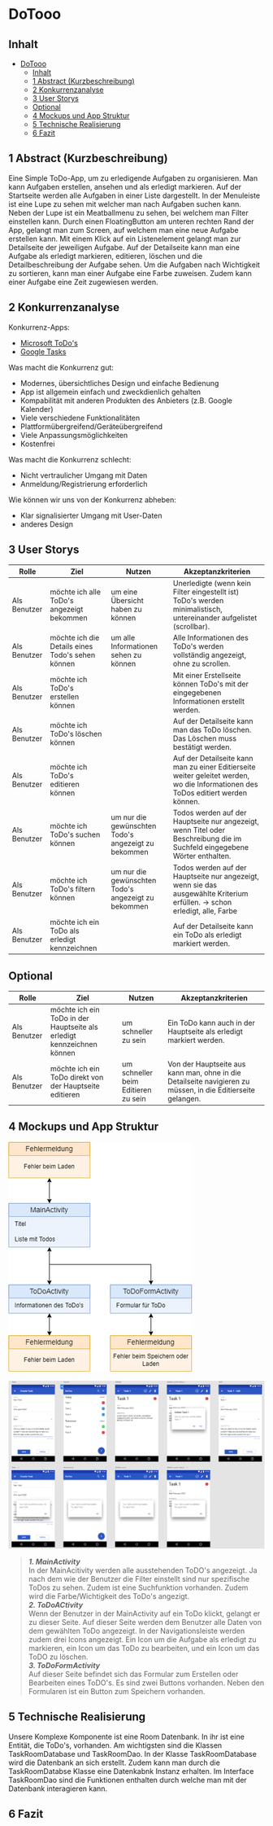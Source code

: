 # DoTooo

## Inhalt

- [DoTooo](#dotooo)
  - [Inhalt](#inhalt)
  - [1 Abstract (Kurzbeschreibung)](#1-abstract-kurzbeschreibung)
  - [2 Konkurrenzanalyse](#2-konkurrenzanalyse)
  - [3 User Storys](#3-user-storys)
  - [Optional](#optional)
  - [4 Mockups und App Struktur](#4-mockups-und-app-struktur)
  - [5 Technische Realisierung](#5-technische-realisierung)
  - [6 Fazit](#6-fazit)

## 1 Abstract (Kurzbeschreibung)

Eine Simple ToDo-App, um zu erledigende Aufgaben zu organisieren. Man kann Aufgaben erstellen, ansehen und als erledigt
markieren. Auf der Startseite werden alle Aufgaben in einer Liste dargestellt. In der Menuleiste ist eine Lupe zu sehen
mit welcher man nach Aufgaben suchen kann. Neben der Lupe ist ein Meatballmenu zu sehen, bei welchem man Filter
einstellen kann. Durch einen FloatingButton am unteren rechten Rand der App, gelangt man zum Screen, auf welchem man
eine neue Aufgabe erstellen kann. Mit einem Klick auf ein Listenelement gelangt man zur Detailseite der jeweiligen
Aufgabe. Auf der Detailseite kann man eine Aufgabe als erledigt markieren, editieren, löschen und die Detailbeschreibung
der Aufgabe sehen. Um die Aufgaben nach Wichtigkeit zu sortieren, kann man einer Aufgabe eine Farbe zuweisen. Zudem kann
einer Aufgabe eine Zeit zugewiesen werden.

## 2 Konkurrenzanalyse

Konkurrenz-Apps:

- [Microsoft ToDo's](https://play.google.com/store/apps/details?id=com.microsoft.todos&hl=de_CH&gl=US)
- [Google Tasks](https://play.google.com/store/apps/details?id=com.google.android.apps.tasks&hl=de_CH&gl=US)

Was macht die Konkurrenz gut:

- Modernes, übersichtliches Design und einfache Bedienung
- App ist allgemein einfach und zweckdienlich gehalten
- Kompabilität mit anderen Produkten des Anbieters (z.B. Google Kalender)
- Viele verschiedene Funktionalitäten
- Plattformübergreifend/Geräteübergreifend
- Viele Anpassungsmöglichkeiten
- Kostenfrei

Was macht die Konkurrenz schlecht:

- Nicht vertraulicher Umgang mit Daten
- Anmeldung/Registrierung erforderlich

Wie können wir uns von der Konkurrenz abheben:

- Klar signalisierter Umgang mit User-Daten
- anderes Design

## 3 User Storys

| Rolle        | Ziel                                             | Nutzen                                              | Akzeptanzkriterien                                                                                                                |
|--------------|--------------------------------------------------|-----------------------------------------------------|-----------------------------------------------------------------------------------------------------------------------------------|
| Als Benutzer | möchte ich alle ToDo's angezeigt bekommen        | um eine Übersicht haben zu können                   | Unerledigte (wenn kein Filter eingestellt ist) ToDo's werden minimalistisch, untereinander aufgelistet (scrollbar).               |
| Als Benutzer | möchte ich die Details eines Todo's sehen können | um alle Informationen sehen zu können               | Alle Informationen des ToDo's werden vollständig angezeigt, ohne zu scrollen.                                                     |
| Als Benutzer | möchte ich ToDo's erstellen können               |                                                     | Mit einer Erstellseite können ToDo's mit der eingegebenen Informationen erstellt werden.                                          |
| Als Benutzer | möchte ich ToDo's löschen können                 |                                                     | Auf der Detailseite kann man das ToDo löschen. Das Löschen muss bestätigt werden.                                                 |
| Als Benutzer | möchte ich ToDo's editieren können               |                                                     | Auf der Detailseite kann man zu einer Editierseite weiter geleitet werden, wo die Informationen des ToDos editiert werden können. |
| Als Benutzer | möchte ich ToDo's suchen können                  | um nur die gewünschten Todo's angezeigt zu bekommen | Todos werden auf der Hauptseite nur angezeigt, wenn Titel oder Beschreibung die im Suchfeld eingegebene Wörter enthalten.         |
| Als Benutzer | möchte ich ToDo's filtern können                 | um nur die gewünschten Todo's angezeigt zu bekommen | Todos werden auf der Hauptseite nur angezeigt, wenn sie das ausgewählte Kriterium erfüllen. -> schon erledigt, alle, Farbe        |
| Als Benutzer | möchte ich ein ToDo als erledigt kennzeichnen    |                                                     | Auf der Detailseite kann ein ToDo als erledigt markiert werden.                                                                   |

## Optional

| Rolle        | Ziel                                                                   | Nutzen                              | Akzeptanzkriterien                                                                                          |
|--------------|------------------------------------------------------------------------|-------------------------------------|-------------------------------------------------------------------------------------------------------------|
| Als Benutzer | möchte ich ein ToDo in der Hauptseite als erledigt kennzeichnen können | um schneller zu sein                | Ein ToDo kann auch in der Hauptseite als erledigt markiert werden.                                          |
| Als Benutzer | möchte ich ein ToDo direkt von der Hauptseite editieren                | um schneller beim Editieren zu sein | Von der Hauptseite aus kann man, ohne in die Detailseite navigieren zu müssen, in die Editierseite gelangen. |

## 4 Mockups und App Struktur

![App Struktur Beispiel](images/app-structure.png)

![Mockup Beispiel](images/mockup.png)
> ***1. MainActivity***  
> In der MainAcitivity werden alle ausstehenden ToDO's angezeigt. Ja nach dem wie der Benutzer die Filter einstellt sind nur spezifische ToDos zu sehen. Zudem ist eine Suchfunktion vorhanden. Zudem wird die Farbe/Wichtigkeit des ToDo's angezigt. </br>
> ***2. ToDoACtivity***</br>
> Wenn der Benutzer in der MainActivity auf ein ToDo klickt, gelangt er zu dieser Seite. Auf dieser Seite werden dem Benutzer alle Daten von dem gewählten ToDo angezeigt. In der Navigationsleiste werden zudem drei Icons angezeigt. Ein Icon um die Aufgabe als erledigt zu markieren, ein Icon um das ToDo zu bearbeiten, und ein Icon um das ToDO zu löschen. </br>
> ***3. ToDoFormActivity***</br>
> Auf dieser Seite befindet sich das Formular zum Erstellen oder Bearbeiten eines ToDO's. Es sind zwei Buttons vorhanden. Neben den Formularen ist ein Button zum Speichern vorhanden.</br>

## 5 Technische Realisierung

Unsere Komplexe Komponente ist eine Room Datenbank. In ihr ist eine Entität, die ToDo's, vorhanden. 
Am wichtigsten sind die Klassen TaskRoomDatabase und TaskRoomDao. In der Klasse TaskRoomDatabase wird die Datenbank an sich erstellt. Zudem kann man durch die TaskRoomDatabse Klasse eine Datenkabnk Instanz erhalten. Im Interface TaskRoomDao sind die Funktionen enthalten durch welche man mit der Datenbank interagieren kann.

## 6 Fazit
